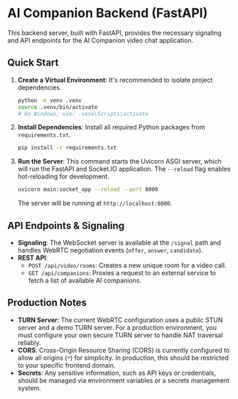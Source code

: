 # AI Companion Backend (FastAPI)

This backend server, built with FastAPI, provides the necessary signaling and API endpoints for the AI Companion video chat application.

## Quick Start

1.  **Create a Virtual Environment**:
    It's recommended to isolate project dependencies.
    ```bash
    python -m venv .venv
    source .venv/bin/activate
    # On Windows, use: .venv\Scripts\activate
    ```

2.  **Install Dependencies**:
    Install all required Python packages from `requirements.txt`.
    ```bash
    pip install -r requirements.txt
    ```

3.  **Run the Server**:
    This command starts the Uvicorn ASGI server, which will run the FastAPI and Socket.IO application. The `--reload` flag enables hot-reloading for development.
    ```bash
    uvicorn main:socket_app --reload --port 8000
    ```
    The server will be running at `http://localhost:8000`.

## API Endpoints & Signaling

-   **Signaling**: The WebSocket server is available at the `/signal` path and handles WebRTC negotiation events (`offer`, `answer`, `candidate`).
-   **REST API**:
    -   `POST /api/video/rooms`: Creates a new unique room for a video call.
    -   `GET /api/companions`: Proxies a request to an external service to fetch a list of available AI companions.

## Production Notes

-   **TURN Server**: The current WebRTC configuration uses a public STUN server and a demo TURN server. For a production environment, you must configure your own secure TURN server to handle NAT traversal reliably.
-   **CORS**: Cross-Origin Resource Sharing (CORS) is currently configured to allow all origins (`*`) for simplicity. In production, this should be restricted to your specific frontend domain.
-   **Secrets**: Any sensitive information, such as API keys or credentials, should be managed via environment variables or a secrets management system.